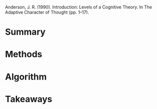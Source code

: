 Anderson, J. R. (1990). Introduction: Levels of a Cognitive Theory. In The Adaptive Character of Thought (pp. 1–17).

# Summary

# Methods

# Algorithm

# Takeaways